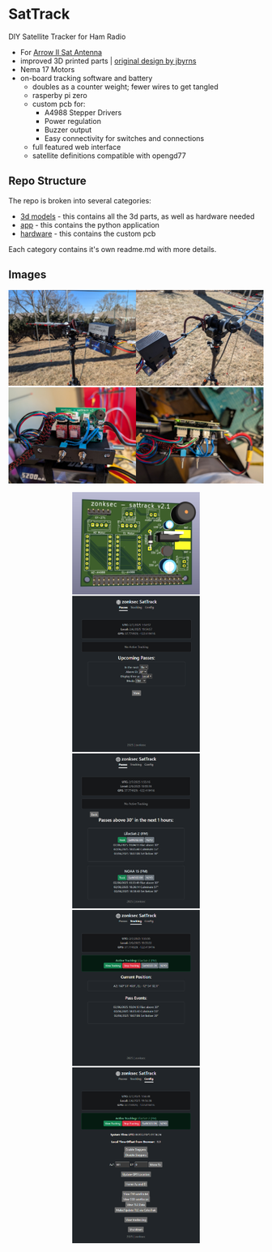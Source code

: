 # SatTrack
DIY Satellite Tracker for Ham Radio
* For [Arrow II Sat Antenna](https://www.arrowantennas.com/arrowii/146-437.html)
* improved 3D printed parts | [original design by jbyrns](https://www.thingiverse.com/thing:4664558)
* Nema 17 Motors
* on-board tracking software and battery
  * doubles as a counter weight; fewer wires to get tangled 
  * rasperby pi zero
  * custom pcb for:
    * A4988 Stepper Drivers
    * Power regulation
    * Buzzer output
    * Easy connectivity for switches and connections
  * full featured web interface
  * satellite definitions compatible with opengd77
 
 ## Repo Structure
 The repo is broken into several categories:
 * [3d models](3d%20models) - this contains all the 3d parts, as well as hardware needed
 * [app](app) - this contains the python application
 * [hardware](hardware) - this contains the custom pcb

Each category contains it's own readme.md with more details.

 ## Images
<img src="images/front.jpg" width="50%" ><img src="images/back.jpg" width="50%" >
<img src="/images/electronics.jpg" width="50%" ><img src="/images/electronics_top.jpg" width="50%" >

<div align="center">
 <img src="/images/pcb.PNG" width="50%" >
<img src="images/1.PNG" width="50%" >
<img src="images/2.PNG" width="50%" >
<img src="images/3.PNG" width="50%" >
<img src="images/4.PNG" width="50%" >
</div>
